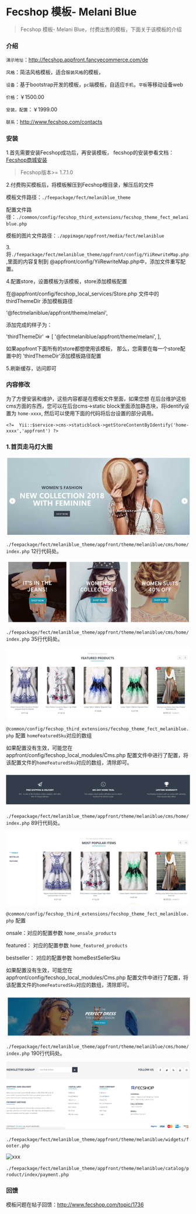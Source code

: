 Fecshop 模板- Melani Blue
================

> Fecshop 模板- Melani Blue，付费出售的模板，下面关于该模板的介绍


### 介绍

`演示地址`：http://fecshop.appfront.fancyecommerce.com/de

`风格`：简洁风格模板，适合`服装风格`的模板，


`设备`：基于bootstrap开发的模板，`pc`端模板，自适应`手机`，`平板`等移动设备web

`价格`：￥1500.00

`安装，配置`：￥1999.00

`联系`：http://www.fecshop.com/contacts

### 安装

1.首先需要安装Fecshop成功后，再安装模板，
fecshop的安装参看文档：[Fecshop商城安装](http://www.fecshop.com/doc/fecshop-guide/develop/cn-1.0/guide-fecshop-about-hand-install.html)

> Fecshop版本>= 1.7.1.0

2.付费购买模板后，将模板解压到Fecshop根目录，解压后的文件

模板文件路径：`./feepackage/fect/melaniblue_theme`

配置文件路径：`./common/config/fecshop_third_extensions/fecshop_theme_fect_melaniblue.php`

模板的图片文件路径：`./appimage/appfront/media/fect/melaniblue`

3.将`./feepackage/fect/melaniblue_theme/appfront/config/YiiRewriteMap.php`,里面的内容复制到
@appfront/config/YiiRewriteMap.php中，添加文件重写配置。

4.配置store，设置模板为该模板，store添加模板配置

在@appfront/config/fecshop_local_services/Store.php 文件中的 thirdThemeDir 添加模板路径

'@fectmelaniblue/appfront/theme/melani',

添加完成的样子为：

'thirdThemeDir'    => [
    '@fectmelaniblue/appfront/theme/melani',
],

如果appfront下面所有的store都想使用该模板，
那么，您需要在每一个store配置中的 'thirdThemeDir'添加模板路径配置

5.刷新缓存，访问即可

### 内容修改

为了方便安装和维护，这些内容都是在模板文件里面，如果您想
在后台维护这些cms方面的东西，您可以在后台cms->static block里面添加静态块，将identify设置为
`home-xxxx`, 然后可以使用下面的代码将后台设置的部分调用。

```
<?=  Yii::$service->cms->staticblock->getStoreContentByIdentify('home-xxxx','appfront') ?>
```

### 1.首页走马灯大图

![xxx](images/fee/melaniblue_1.png)

`./feepackage/fect/melaniblue_theme/appfront/theme/melaniblue/cms/home/index.php`
12行代码处。


![xxx](images/fee/melaniblue_2.png)

`./feepackage/fect/melaniblue_theme/appfront/theme/melaniblue/cms/home/index.php`
35行代码处。

![xxx](images/fee/melaniblue_3.png)

`@common/config/fecshop_third_extensions/fecshop_theme_fect_melaniblue.php`
配置
`homeFeaturedSku`对应的数组

如果配置没有生效，可能您在appfront/config/fecshop_local_modules/Cms.php
配置文件中进行了配置，将该配置文件的`homeFeaturedSku`对应的数组，清除即可。


![xxx](images/fee/melaniblue_4.png)


`./feepackage/fect/melaniblue_theme/appfront/theme/melaniblue/cms/home/index.php`
89行代码处。

![xxx](images/fee/melaniblue_5.png)



`@common/config/fecshop_third_extensions/fecshop_theme_fect_melaniblue.php`
配置

onsale：对应的配置参数 `home_onsale_products`

featured： 对应的配置参数 `home_featured_products`

bestseller： 对应的配置参数 homeBestSellerSku

如果配置没有生效，可能您在appfront/config/fecshop_local_modules/Cms.php
配置文件中进行了配置，将该配置文件的`homeFeaturedSku`对应的数组，清除即可。



![xxx](images/fee/melaniblue_6.png)

`./feepackage/fect/melaniblue_theme/appfront/theme/melaniblue/cms/home/index.php`
190行代码处。


![xxx](images/fee/melaniblue_7.png)

`./feepackage/fect/melaniblue_theme/appfront/theme/melaniblue/widgets/footer.php`


![xxx](images/fee/melaniblue_8.png)

`./feepackage/fect/melaniblue_theme/appfront/theme/melaniblue/catalog/product/index/payment.php`


###  回馈

模板问题在帖子回馈：http://www.fecshop.com/topic/1736











